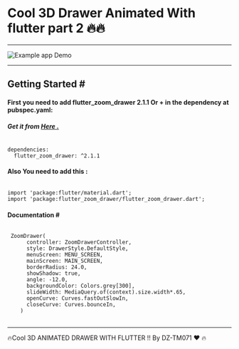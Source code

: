 <h1>Cool 3D Drawer Animated With flutter part 2 🔥🔥  </h1>
<hr>
<img src="https://camo.githubusercontent.com/960de1dd91d164cce44d9127d00a364d6880add8cc169161584dbb4a676601f9/68747470733a2f2f64726976652e676f6f676c652e636f6d2f75633f6578706f72743d766965772669643d317863365877565674706c30524b39494a4564686561674d346431796368516d73" alt="Example app Demo">
<hr>
<h2>Getting Started #</h2>
<h4>First you need to add flutter_zoom_drawer 2.1.1 Or + in the dependency at pubspec.yaml:</h4>
<h5> Get it from <a href="https://pub.dev/packages/flutter_zoom_drawer/install" >Here .</a> </h5>
<pre><code>
dependencies:
  flutter_zoom_drawer: ^2.1.1
</code></pre>
<h4>Also You need to add this :</h4>
<pre><code>
import 'package:flutter/material.dart';
import 'package:flutter_zoom_drawer/flutter_zoom_drawer.dart';
</code></pre>
<h4>Documentation # </h4>
<pre>
<code>
 ZoomDrawer(
      controller: ZoomDrawerController,
      style: DrawerStyle.DefaultStyle,
      menuScreen: MENU_SCREEN,
      mainScreen: MAIN_SCREEN,
      borderRadius: 24.0,
      showShadow: true,
      angle: -12.0,
      backgroundColor: Colors.grey[300],
      slideWidth: MediaQuery.of(context).size.width*.65,
      openCurve: Curves.fastOutSlowIn,
      closeCurve: Curves.bounceIn,
    )
</code>
</pre>


 
 <hr>
🔥Cool 3D ANIMATED DRAWER WITH FLUTTER !! By DZ-TM071 ❤ 🔥
